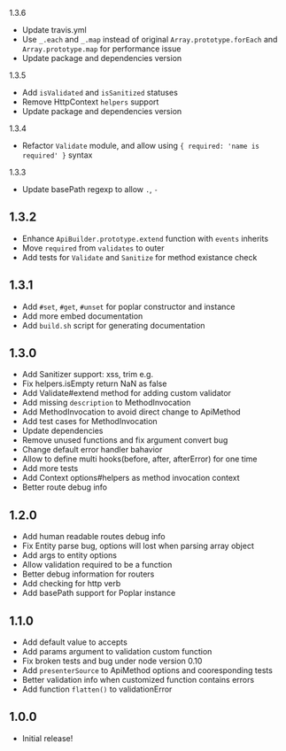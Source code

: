 1.3.6
- Update travis.yml
- Use `_.each` and `_.map` instead of original `Array.prototype.forEach` and `Array.prototype.map` for performance issue
- Update package and dependencies version

1.3.5
- Add `isValidated` and `isSanitized` statuses
- Remove HttpContext `helpers` support
- Update package and dependencies version

1.3.4
- Refactor `Validate` module, and allow using `{ required: 'name is required' }` syntax

1.3.3
- Update basePath regexp to allow `.`, `-`

1.3.2
-----------
- Enhance `ApiBuilder.prototype.extend` function with `events` inherits
- Move `required` from `validates` to outer
- Add tests for `Validate` and `Sanitize` for method existance check

1.3.1
-----------
- Add `#set`, `#get`, `#unset` for poplar constructor and instance
- Add more embed documentation
- Add `build.sh` script for generating documentation

1.3.0
-----------
- Add Sanitizer support: xss, trim e.g.
- Fix helpers.isEmpty return NaN as false
- Add Validate#extend method for adding custom validator
- Add missing `description` to MethodInvocation
- Add MethodInvocation to avoid direct change to ApiMethod
- Add test cases for MethodInvocation
- Update dependencies
- Remove unused functions and fix argument convert bug
- Change default error handler bahavior
- Allow to define multi hooks(before, after, afterError) for one time
- Add more tests
- Add Context options#helpers as method invocation context
- Better route debug info

1.2.0
-----------

- Add human readable routes debug info
- Fix Entity parse bug, options will lost when parsing array object
- Add args to entity options
- Allow validation required to be a function
- Better debug information for routers
- Add checking for http verb
- Add basePath support for Poplar instance


1.1.0
-----------

- Add default value to accepts
- Add params argument to validation custom function
- Fix broken tests and bug under node version 0.10
- Add `presenterSource` to ApiMethod options and cooresponding tests
- Better validation info when customized function contains errors
- Add function `flatten()` to validationError

1.0.0
-----------

- Initial release!
